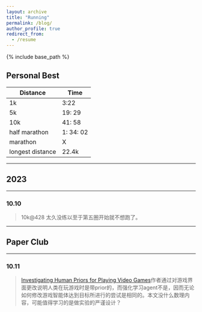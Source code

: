 ```yaml
---
layout: archive
title: "Running"
permalink: /blog/
author_profile: true
redirect_from:
  - /resume
---
```


{% include base_path %}

## Personal Best

| Distance         | Time      |
| ---------------- | --------- |
| 1k               | 3:22      |
| 5k               | 19: 29    |
| 10k              | 41: 58    |
| half marathon    | 1: 34: 02 |
| marathon         | X         |
| longest distance | 22.4k     |

--- 

## 2023

--- 

### 10.10
> 10k@428 太久没练以至于第五圈开始就不想跑了。

---
## Paper Club
---
### 10.11
> [Investigating Human Priors for Playing Video Games](https://arxiv.org/abs/1802.10217)作者通过对游戏界面更改说明人类在玩游戏时是带prior的，而强化学习agent不是，因而无论如何修改游戏智能体达到目标所进行的尝试是相同的。本文没什么数理内容，可能值得学习的是做实验的严谨设计？